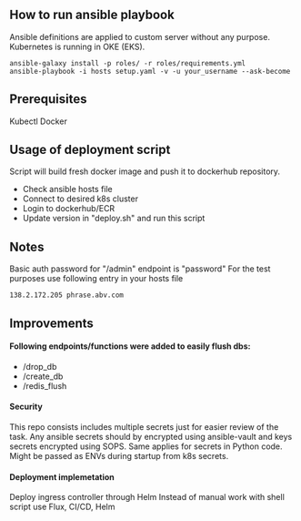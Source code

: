 ## How to run ansible playbook
Ansible definitions are applied to custom server without any purpose. Kubernetes is running in OKE (EKS).
```
ansible-galaxy install -p roles/ -r roles/requirements.yml
ansible-playbook -i hosts setup.yaml -v -u your_username --ask-become
```
## Prerequisites
Kubectl
Docker


## Usage of deployment script
Script will build fresh docker image and push it to dockerhub repository.
-  Check ansible hosts file
-  Connect to desired k8s cluster
-  Login to dockerhub/ECR
- Update version in "deploy.sh" and run this script


##  Notes
Basic auth password for "/admin" endpoint is "password"
For the test purposes use following entry in your hosts file
```
138.2.172.205 phrase.abv.com
```

## Improvements
#### Following endpoints/functions were added to easily flush dbs:
- /drop_db
- /create_db
- /redis_flush

#### Security
This repo consists includes multiple secrets just for easier review of the task.
Any ansible secrets should by encrypted using ansible-vault and keys secrets encrypted using SOPS.
Same applies for secrets in Python code. Might be passed as ENVs during startup from k8s secrets.

#### Deployment implemetation
Deploy ingress controller through Helm
Instead of manual work with shell script use Flux, CI/CD, Helm


